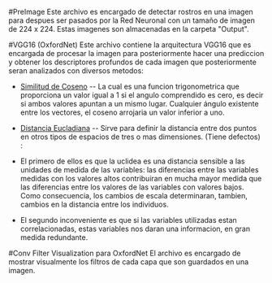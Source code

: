 #PreImage
Este archivo es encargado de detectar rostros en una imagen para despues ser pasados por la Red Neuronal
con un tamaño de imagen de 224 x 224. Estas imagenes son almacenadas en la carpeta "Output".

#VGG16 (OxfordNet)
Este archivo contiene la arquitectura VGG16 que es encargada de procesar la imagen para posteriormente hacer una prediccion y obtener 
los descriptores profundos de cada imagen que posteriormente seran analizados con diversos metodos:
- [Similitud de Coseno](https://es.wikipedia.org/wiki/Similitud_coseno)
-- La cual es una funcion trigonometrica que proporciona un valor igual a 1 si el angulo comprendido es cero, es decir si ambos valores apuntan a un mismo lugar. Cualquier ángulo existente entre los vectores, el coseno arrojaria un valor inferior a uno.

- [Distancia Eucladiana](https://www.ecured.cu/Distancia_eucl%C3%ADdea)
-- Sirve para definir la distancia entre dos puntos en otros tipos de espacios de tres o mas dimensiones.
(Tiene defectos) :
- El primero de ellos es que la uclidea es una distancia sensible a las unidades de medida de las variables: las diferencias entre las variables medidas con los valores altos contribuiran en mucha mayor medida que las diferencias entre los valores de las variables con valores bajos. Como consecuencia, los cambios de escala determinaran, tambien, cambios en la distancia entre los individuos.
- El segundo inconveniente es que si las variables utilizadas estan correlacionadas, estas variables nos daran una informacion, en gran medida redundante.

#Conv Filter Visualization para OxfordNet
El archivo es encargado de mostrar visualmente los filtros de cada capa que son guardados en una imagen.

